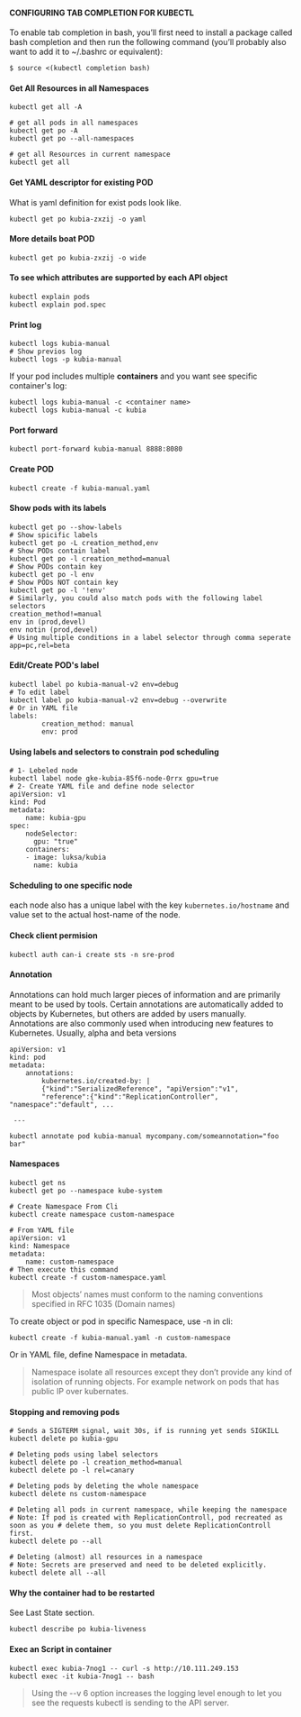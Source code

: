 #### CONFIGURING TAB COMPLETION FOR KUBECTL
To enable tab completion in bash, you’ll first need to install a package called bash completion and then run the following command (you’ll probably also want to add it to ~/.bashrc or equivalent):
```
$ source <(kubectl completion bash)
```

#### Get All Resources in all Namespaces
```
kubectl get all -A

# get all pods in all namespaces
kubectl get po -A
kubectl get po --all-namespaces

# get all Resources in current namespace
kubectl get all
```
#### Get YAML descriptor for existing POD
What is yaml definition for exist pods look like.
```
kubectl get po kubia-zxzij -o yaml
```
#### More details boat POD
```
kubectl get po kubia-zxzij -o wide
```
#### To see which attributes are supported by each API object
```
kubectl explain pods
kubectl explain pod.spec
```

#### Print log
```
kubectl logs kubia-manual
# Show previos log
kubectl logs -p kubia-manual
```

If your pod includes multiple **containers** and you want see specific container's log:
```
kubectl logs kubia-manual -c <container name>
kubectl logs kubia-manual -c kubia
```

#### Port forward
```
kubectl port-forward kubia-manual 8888:8080
```

#### Create POD
```
kubectl create -f kubia-manual.yaml
```

#### Show pods with its labels
```
kubectl get po --show-labels
# Show spicific labels
kubectl get po -L creation_method,env
# Show PODs contain label
kubectl get po -l creation_method=manual
# Show PODs contain key 
kubectl get po -l env
# Show PODs NOT contain key
kubectl get po -l '!env'
# Similarly, you could also match pods with the following label selectors
creation_method!=manual
env in (prod,devel)
env notin (prod,devel)
# Using multiple conditions in a label selector through comma seperate
app=pc,rel=beta
```
#### Edit/Create POD's label
```
kubectl label po kubia-manual-v2 env=debug
# To edit label
kubectl label po kubia-manual-v2 env=debug --overwrite
# Or in YAML file 
labels:
		creation_method: manual
		env: prod
```
#### Using labels and selectors to constrain pod scheduling
```
# 1- Lebeled node 
kubectl label node gke-kubia-85f6-node-0rrx gpu=true
# 2- Create YAML file and define node selector
apiVersion: v1
kind: Pod
metadata:
	name: kubia-gpu
spec:
	nodeSelector:
	  gpu: "true"
	containers:
	- image: luksa/kubia
	  name: kubia
```
#### Scheduling to one specific node
each node also has a unique label with the key `kubernetes.io/hostname` and value set to the actual host-name of the node.
#### Check client permision
```
kubectl auth can-i create sts -n sre-prod
```

#### Annotation
Annotations can hold much larger pieces of information and are primarily meant to be used by tools.
Certain annotations are automatically added to objects by Kubernetes, but others are added by users manually.
Annotations are also commonly used when introducing new features to Kubernetes. Usually, alpha and beta versions
```
apiVersion: v1
kind: pod
metadata:
	annotations:
		kubernetes.io/created-by: |
		{"kind":"SerializedReference", "apiVersion":"v1",
		"reference":{"kind":"ReplicationController", "namespace":"default", ...

 ---

kubectl annotate pod kubia-manual mycompany.com/someannotation="foo bar"
```

#### Namespaces 
```
kubectl get ns
kubectl get po --namespace kube-system

# Create Namespace From Cli
kubectl create namespace custom-namespace

# From YAML file
apiVersion: v1
kind: Namespace
metadata:
	name: custom-namespace
# Then execute this command
kubectl create -f custom-namespace.yaml
```

> Most objects’ names must conform to the naming conventions specified in RFC 1035 (Domain names)

To create object or pod in specific Namespace, use -n in cli:
```
kubectl create -f kubia-manual.yaml -n custom-namespace
```
Or in YAML file, define Namespace in metadata.

> Namespace isolate all resources except they don’t provide any kind of isolation of running objects. For example network on pods that has public IP over kubernates.

#### Stopping and removing pods
```
# Sends a SIGTERM signal, wait 30s, if is running yet sends SIGKILL
kubectl delete po kubia-gpu

# Deleting pods using label selectors
kubectl delete po -l creation_method=manual
kubectl delete po -l rel=canary

# Deleting pods by deleting the whole namespace
kubectl delete ns custom-namespace

# Deleting all pods in current namespace, while keeping the namespace
# Note: If pod is created with ReplicationControll, pod recreated as soon as you # delete them, so you must delete ReplicationControll first.
kubectl delete po --all

# Deleting (almost) all resources in a namespace
# Note: Secrets are preserved and need to be deleted explicitly.
kubectl delete all --all
```

#### Why the container had to be restarted
See Last State section.
```
kubectl describe po kubia-liveness
```

#### Exec an Script in container
```
kubectl exec kubia-7nog1 -- curl -s http://10.111.249.153
kubectl exec -it kubia-7nog1 -- bash
```


> Using the --v 6 option increases the logging level enough to let you see the requests kubectl is sending to the API server.